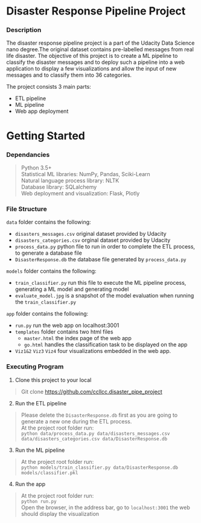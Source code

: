 # Disaster Response Pipeline Project

### Description
The disaster response pipeline project is a part of the Udacity Data Science nano degree.The original dataset contains pre-labelled messages from real life disaster. The objective of this project is to create a ML pipeline to classify the disaster messages and to deploy such a pipeline into a web application to display a few visualizations and allow the input of new messages and to classify them into 36 categories.

The project consists 3 main parts:
  - ETL pipeline
  - ML pipeline
  - Web app deployment

# Getting Started
### Dependancies

  > Python 3.5+ <br>
  > Statistical ML libraries: NumPy, Pandas, Sciki-Learn <br>
  > Natural language process library: NLTK <br>
  > Database library: SQLalchemy <br>
  > Web deployment and visualization: Flask, Plotly <br>

### File Structure
`data` folder contains the following:
- `disasters_messages.csv` original dataset provided by Udacity
- `disasters_categories.csv` orginal dataset provided by Udacity
- `process_data.py` python file to run in order to complete the ETL process, to generate a database file
- `DisasterResponse.db` the database file generated by `process_data.py`


`models` folder contains the following:
- `train_classifier.py` run this file to execute the ML pipeline process, generating a ML model and generating model
- `evaluate_model.jpg` is a snapshot of the model evaluation when running the `train_classifier.py`

`app` folder contains the following:
- `run.py` run the web app on localhost:3001
- `templates` folder contains two html files
  - `master.html` the index page of the web app
  - `go.html` handles the classification task to be displayed on the app
- `Viz1&2` `Viz3` `Viz4` four visualizations embedded in the web app.

### Executing Program
1. Clone this project to your local
> Git clone https://github.com/ccllcc.disaster_pipe_project
2. Run the ETL pipeline
> Please delete the `DisasterResponse.db` first as you are going to generate a new one during the ETL process. <br>
At the project root folder run: <br>
`python data/process_data.py data/disasters_messages.csv data/disasters_categories.csv data/DisasterResponse.db` 
3. Run the ML pipeline
> At the project root folder run: <br>
`python models/train_classifier.py data/DisasterResponse.db models/classifier.pkl`
4. Run the app
> At the project root folder run: <br>
`python run.py` <br>
Open the browser, in the address bar, go to `localhost:3001` the web should display the visualization
